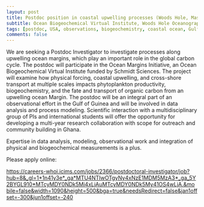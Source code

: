 ```yaml
---
layout: post
title: Postdoc position in coastal upwelling processes (Woods Hole, Massachusetts)
subtitle: Ocean Biogeochemical Virtual Institute, Woods Hole Oceanographic Institution
tags: [postdoc, USA, observations, biogeochemistry, coastal ocean, Gulf of Guinea]
comments: false
---
```

We are seeking a Postdoc Investigator to investigate processes along upwelling ocean margins, which play an important role in the global carbon cycle. The postdoc will participate in the Ocean Margins Initiative, an Ocean Biogeochemical Virtual Institute funded by Schmidt Sciences. The project will examine how physical forcing, coastal upwelling, and cross-shore transport at multiple scales impacts phytoplankton productivity, biogeochemistry, and the fate and transport of organic carbon from an upwelling ocean Margin. The postdoc will be an integral part of an observational effort in the Gulf of Guinea and will be involved in data analysis and process modeling. Scientific interaction with a multidisciplinary group of PIs and international students will offer the opportunity for developing a multi-year research collaboration with scope for outreach and community building in Ghana. 

Expertise in data analysis, modeling, observational work and integration of physical and biogeochemical measurements is a plus. 

Please apply online:

https://careers-whoi.icims.com/jobs/2366/postdoctoral-investigator/job?hub=8&_gl=1*1n41y3e*_ga*MTU4NTIwOTgyNy4xNzE1MDM5MzA3*_ga_5Y2BYGL910*MTcyMDY0NDk5Mi4xLjAuMTcyMDY0NDk5My41OS4wLjA.&mobile=false&width=1090&height=500&bga=true&needsRedirect=false&jan1offset=-300&jun1offset=-240
